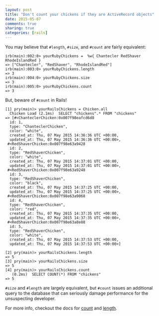 ```yaml
---
layout: post
title: "Don't count your chickens if they are ActiveRecord objects"
date: 2015-05-07
comments: true
sharing: true
categories: [rails]
---
```


You may believe that `#length`, `#size`, and `#count` are fairly equivalent:

```
irb(main):002:0> yourRubyChickens =  %w{ Chantecler RedShaver RhodeIslandRed }
=> ["Chantecler", "RedShaver", "RhodeIslandRed"]
irb(main):003:0> yourRubyChickens.length
=> 3
irb(main):004:0> yourRubyChickens.size
=> 3
irb(main):005:0> yourRubyChickens.count
=> 3
```

But, beware of `#count` in Rails!

```
[1] pry(main)> yourRailsChickens = Chicken.all
  Chicken Load (2.1ms)  SELECT "chickens".* FROM "chickens"
=> [#<ChanteclerChicken:0x007f98eafcd6d8
  id: 1,
  type: "ChanteclerChicken",
  color: "white",
  created_at: Thu, 07 May 2015 14:36:36 UTC +00:00,
  updated_at: Thu, 07 May 2015 14:36:36 UTC +00:00>,
 #<RedShaverChicken:0x007f98e63a9428
  id: 2,
  type: "RedShaverChicken",
  color: "white",
  created_at: Thu, 07 May 2015 14:37:01 UTC +00:00,
  updated_at: Thu, 07 May 2015 14:37:01 UTC +00:00>,
 #<RedShaverChicken:0x007f98e63a9248
  id: 3,
  type: "RedShaverChicken",
  color: "black",
  created_at: Thu, 07 May 2015 14:37:25 UTC +00:00,
  updated_at: Thu, 07 May 2015 14:37:25 UTC +00:00>,
 #<RedShaverChicken:0x007f98e63a9068
  id: 4,
  type: "RedShaverChicken",
  color: "red",
  created_at: Thu, 07 May 2015 14:37:35 UTC +00:00,
  updated_at: Thu, 07 May 2015 14:37:35 UTC +00:00>,
 #<RedShaverChicken:0x007f98e63a8e88
  id: 5,
  type: "RedShaverChicken",
  color: "white",
  created_at: Thu, 07 May 2015 14:37:53 UTC +00:00,
  updated_at: Thu, 07 May 2015 14:37:53 UTC +00:00>]

[2] pry(main)> yourRailsChickens.length
=> 5
[3] pry(main)> yourRailsChickens.size
=> 5
[4] pry(main)> yourRailsChickens.count
   (0.2ms)  SELECT COUNT(*) FROM "chickens"
=> 5
```

`#size` and `#length` are largely equivalent, but `#count` issues an additional query to the database that can seriously damage performance for the unsuspecting developer.

For more info, checkout the docs for [count](http://www.rubydoc.info/docs/rails/4.0.0/ActiveRecord/Calculations:count) and [length](http://www.rubydoc.info/docs/rails/4.0.0/ActiveRecord/Associations/CollectionAssociation:length).
